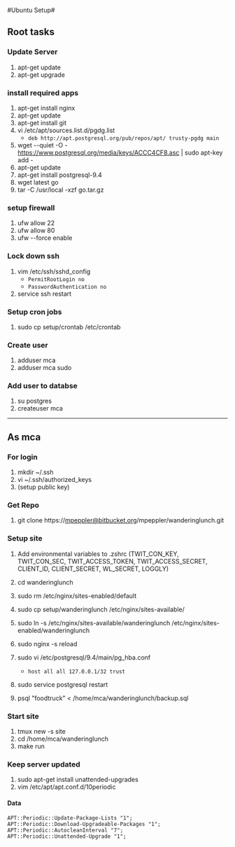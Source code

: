 #Ubuntu Setup#

## Root tasks ##

### Update Server ###
1. apt-get update
1. apt-get upgrade

### install required apps ###
1. apt-get install nginx
1. apt-get update
1. apt-get install git
1. vi /etc/apt/sources.list.d/pgdg.list
    * `deb http://apt.postgresql.org/pub/repos/apt/ trusty-pgdg main`
1. wget --quiet -O - https://www.postgresql.org/media/keys/ACCC4CF8.asc | sudo apt-key add -
1. apt-get update
1. apt-get install postgresql-9.4
1. wget latest go
1. tar -C /usr/local -xzf go.tar.gz

### setup firewall ###
1. ufw allow 22
1. ufw allow 80
1. ufw --force enable

### Lock down ssh ###
1. vim /etc/ssh/sshd_config
    * `PermitRootLogin no`
	* `PasswordAuthentication no`
1. service ssh restart

### Setup cron jobs ###
1. sudo cp setup/crontab /etc/crontab

### Create user ###
1. adduser mca
1. adduser mca sudo

### Add user to databse ###
1. su postgres
1. createuser mca

---

## As mca ##

### For login ###
1. mkdir ~/.ssh
1. vi ~/.ssh/authorized_keys
1. (setup public key)

### Get Repo ###
1. git clone https://mpeppler@bitbucket.org/mpeppler/wanderinglunch.git

### Setup site ###
1.  Add environmental variables to .zshrc (TWIT_CON_KEY, TWIT_CON_SEC, TWIT_ACCESS_TOKEN, TWIT_ACCESS_SECRET, CLIENT_ID, CLIENT_SECRET, WL_SECRET, LOGGLY)
1.  cd wanderinglunch
1.  sudo rm /etc/nginx/sites-enabled/default
1.  sudo cp setup/wanderinglunch /etc/nginx/sites-available/
1.  sudo ln -s /etc/nginx/sites-available/wanderinglunch /etc/nginx/sites-enabled/wanderinglunch
1.  sudo nginx -s reload
1.  sudo vi /etc/postgresql/9.4/main/pg_hba.conf
	* `host all all 127.0.0.1/32 trust`

1.  sudo service postgresql restart
1.  psql "foodtruck" < /home/mca/wanderinglunch/backup.sql

### Start site ###
1. tmux new -s site
1. cd /home/mca/wanderinglunch
1. make run

### Keep server updated ###
1. sudo apt-get install unattended-upgrades
1. vim /etc/apt/apt.conf.d/10periodic

#### Data ####
    APT::Periodic::Update-Package-Lists "1";
    APT::Periodic::Download-Upgradeable-Packages "1";
    APT::Periodic::AutocleanInterval "7";
    APT::Periodic::Unattended-Upgrade "1";

